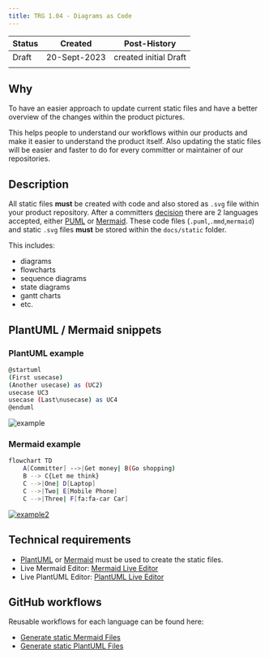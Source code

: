 ```yaml
---
title: TRG 1.04 - Diagrams as Code
---
```


| Status | Created       | Post-History          |
|--------|---------------|-----------------------|
| Draft  | 20-Sept-2023  | created initial Draft |
|        |               |                       |

## Why

To have an easier approach to update current static files and have a better overview of the changes within the product pictures.

This helps people to understand our workflows within our products and make it easier to understand the product itself.
Also updating the static files will be easier and faster to do for every committer or maintainer of our repositories.

## Description

All static files **must** be created with code and also stored as `.svg` file within your product repository.
After a committers [decision](https://github.com/eclipse-tractusx/sig-infra/discussions/19) there are 2 languages accepted, either [PUML](https://plantuml.com/en/) or [Mermaid](https://mermaid.js.org/).
These code files (`.puml`,`.mmd`,`mermaid`) and static `.svg` files **must** be stored within the `docs/static` folder.

This includes:

- diagrams
- flowcharts
- sequence diagrams
- state diagrams
- gantt charts
- etc.

## PlantUML / Mermaid snippets

### PlantUML example

``` bash
@startuml
(First usecase)
(Another usecase) as (UC2)
usecase UC3
usecase (Last\nusecase) as UC4
@enduml
```

![example](https://www.plantuml.com/plantuml/svg/SoWkIImgAStDuT9moomgBb4eBKvDJYnErUJISCpBByb8BOABA2GMAsY4EXjfSa5554ATZU5i3P_4ufAOF2J5G6aJBeVKl1IWwG00)

### Mermaid example

``` bash
flowchart TD
    A[Committer] -->|Get money| B(Go shopping)
    B --> C{Let me think}
    C -->|One| D[Laptop]
    C -->|Two| E[Mobile Phone]
    C -->|Three| F[fa:fa-car Car]
```

[![example2](https://mermaid.ink/img/pako:eNpVkEFug0AMRa9iedVK4QIsKiXQZpOokZodsHDBMKMwYzQxiiLg7h3KpvXK8n_fX_aEtTSMKba9PGpDQeGalx5i7YtMnLOqHCpIkrf5yApOPD9nOLwcBe5GhsH67nXjDysE2XRaMQY11t-WTcp-_Z-eZ8iLEw0qQ_VXuT5khvfiLN-2Z7iYGPJfN4Gj96NoKW0pqSlARqHCHToOjmwTD5hWQ4lq2HGJaWwbCrcSS79EjkaVr6evMdUw8g7HoSHl3FIXyGFc2t_jlBurEs7bR2rxre1w-QHjzV4u?type=png)](https://mermaid.live/edit#pako:eNpVkEFug0AMRa9iedVK4QIsKiXQZpOokZodsHDBMKMwYzQxiiLg7h3KpvXK8n_fX_aEtTSMKba9PGpDQeGalx5i7YtMnLOqHCpIkrf5yApOPD9nOLwcBe5GhsH67nXjDysE2XRaMQY11t-WTcp-_Z-eZ8iLEw0qQ_VXuT5khvfiLN-2Z7iYGPJfN4Gj96NoKW0pqSlARqHCHToOjmwTD5hWQ4lq2HGJaWwbCrcSS79EjkaVr6evMdUw8g7HoSHl3FIXyGFc2t_jlBurEs7bR2rxre1w-QHjzV4u)

## Technical requirements

- [PlantUML](https://plantuml.com/en/) or [Mermaid](https://mermaid.js.org/) must be used to create the static files.
- Live Mermaid Editor: [Mermaid Live Editor](https://mermaid.live/edit)
- Live PlantUML Editor: [PlantUML Live Editor](https://www.planttext.com/)

## GitHub workflows

Reusable workflows for each language can be found here:

- [Generate static Mermaid Files](https://github.com/eclipse-tractusx/sig-infra#generate-static-mermaid-files)
- [Generate static PlantUML Files](https://github.com/eclipse-tractusx/sig-infra#generate-static-plantuml-files)
